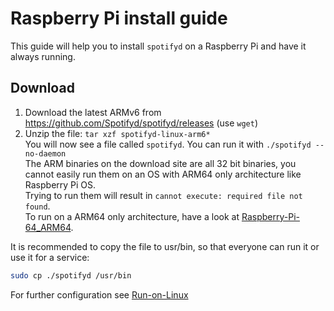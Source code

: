 # Raspberry Pi install guide

This guide will help you to install `spotifyd` on a Raspberry Pi and have it always running.

## Download

1. Download the latest ARMv6 from <https://github.com/Spotifyd/spotifyd/releases> (use `wget`)
2. Unzip the file: `tar xzf spotifyd-linux-arm6*`  
You will now see a file called `spotifyd`. You can run it with `./spotifyd --no-daemon`  
The ARM binaries on the download site are all 32 bit binaries, you cannot easily run them on an OS with ARM64 only architecture like Raspberry Pi OS.  
Trying to run them will result in `cannot execute: required file not found`.  
To run on a ARM64 only architecture, have a look at [Raspberry-Pi-64_ARM64](Raspberry-Pi-64_ARM64.md).

It is recommended to copy the file to usr/bin, so that everyone can run it or use it for a service:

```bash
sudo cp ./spotifyd /usr/bin
```

For further configuration see [Run-on-Linux](Run-on-Linux.md)